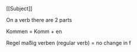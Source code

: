 [[Subject]]

On a verb there are 2 parts

Kommen = Komm + en

Regel maßig verben (regular verb) = no change in f

